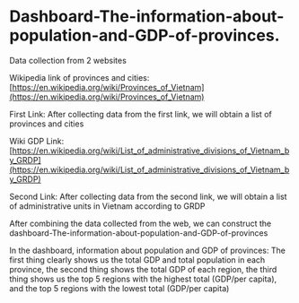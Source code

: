 # Dashboard-The-information-about-population-and-GDP-of-provinces.  
Data collection from 2 websites  

Wikipedia link of provinces and cities: [https://en.wikipedia.org/wiki/Provinces_of_Vietnam](https://en.wikipedia.org/wiki/Provinces_of_Vietnam)  

First Link: After collecting data from the first link, we will obtain a list of provinces and cities  

Wiki GDP Link: [https://en.wikipedia.org/wiki/List_of_administrative_divisions_of_Vietnam_by_GRDP](https://en.wikipedia.org/wiki/List_of_administrative_divisions_of_Vietnam_by_GRDP)  

Second Link: After collecting data from the second link, we will obtain a list of administrative units in Vietnam according to GRDP  

After combining the data collected from the web, we can construct the dashboard-The-information-about-population-and-GDP-of-provinces


In the dashboard, information about population and GDP of provinces: The first thing clearly shows us the total GDP and total population in each province, the second thing shows the total GDP of each region, the third thing shows us the top 5 regions with the highest total (GDP/per capita), and the top 5 regions with the lowest total (GDP/per capita)
